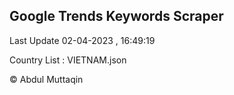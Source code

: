 

## Google Trends Keywords Scraper 
 
Last Update 02-04-2023 , 16:49:19

Country List :
VIETNAM.json



© Abdul Muttaqin 
